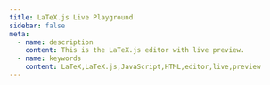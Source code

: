 ```yaml
---
title: LaTeX.js Live Playground
sidebar: false
meta:
  - name: description
    content: This is the LaTeX.js editor with live preview.
  - name: keywords
    content: LaTeX,LaTeX.js,JavaScript,HTML,editor,live,preview
---
```


<ClientOnly>
  <LtxPlayground />
</ClientOnly>
